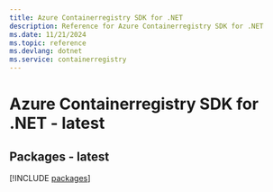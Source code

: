 ```yaml
---
title: Azure Containerregistry SDK for .NET
description: Reference for Azure Containerregistry SDK for .NET
ms.date: 11/21/2024
ms.topic: reference
ms.devlang: dotnet
ms.service: containerregistry
---
```

# Azure Containerregistry SDK for .NET - latest
## Packages - latest
[!INCLUDE [packages](containerregistry-index.md)]